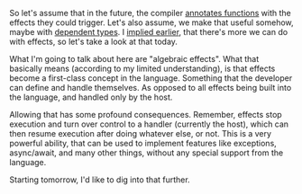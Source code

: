 So let's assume that in the future, the compiler
[annotates functions](/daily/2024-12-07) with the effects they could trigger.
Let's also assume, we make that useful somehow, maybe with
[dependent types](/daily/2024-12-09). I [implied earlier](/daily/2024-12-07),
that there's more we can do with effects, so let's take a look at that today.

What I'm going to talk about here are "algebraic effects". What that basically
means (according to my limited understanding), is that effects become a
first-class concept in the language. Something that the developer can define and
handle themselves. As opposed to all effects being built into the language, and
handled only by the host.

Allowing that has some profound consequences. Remember, effects stop execution
and turn over control to a handler (currently the host), which can then resume
execution after doing whatever else, or not. This is a very powerful ability,
that can be used to implement features like exceptions, async/await, and many
other things, without any special support from the language.

Starting tomorrow, I'd like to dig into that further.
